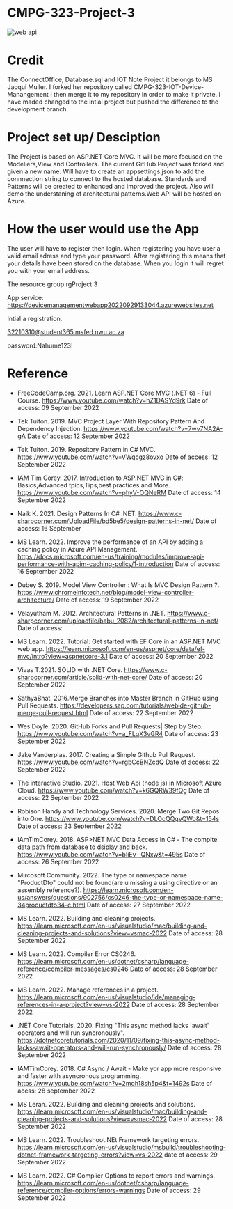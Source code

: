 # CMPG-323-Project-3
![web api](https://user-images.githubusercontent.com/38375869/191209969-74caa68e-3ed2-4ee1-bd25-fd5d98a7b6ff.gif)
 
 # Credit
 The ConnectOffice, Database.sql and IOT Note Project it belongs to MS Jacqui Muller. I forked her repository called CMPG-323-IOT-Device-Manangement I then merge it to my repository in order to make it private. i have maded changed to the intial project but pushed the difference to the development branch.
 
 # Project set up/ Desciption
The Project is based on ASP.NET Core MVC. It will be more focused on the Modellers,View and Controllers. The current GitHub Project was forked and given a new name. Will have to create an appsettings.json to add the connnection string to connect to the hosted database. Standards and Patterns will be created to  enhanced and improved the project. Also will demo the understaning of architectural patterns.Web API will be hosted on Azure.

# How the user would use the App

The user will have to register then login. When registering you have user a valid email adress and type your password. After registering this means that your details have been stored on the database. When you login it will regret you with your email address.

The resource group:rgProject 3

App service: https://devicemanagementwebapp20220929133044.azurewebsites.net

Intial a registration.

32210310@student365.msfed.nwu.ac.za

password:Nahume123!

# Reference
- FreeCodeCamp.org. 2021. Learn ASP.NET Core MVC (.NET 6) - Full Course. https://www.youtube.com/watch?v=hZ1DASYd9rk Date of access: 09 September 2022


- Tek Tuiton. 2019. MVC Project Layer With Repository Pattern And Dependency Injection. https://www.youtube.com/watch?v=7wv7NA2A-gA Date of access: 12 September 2022

- Tek Tuiton. 2019. Repository Pattern in C# MVC. https://www.youtube.com/watch?v=VWqcgz8ovxo Date of access: 12 September 2022

- IAM Tim Corey. 2017. Introduction to ASP.NET MVC in C#: Basics,Advanced tpics,Tips,best practices and More. https://www.youtube.com/watch?v=phyV-OQNeRM Date of access: 14 September 2022


- Naik K. 2021. Design Patterns In C# .NET. https://www.c-sharpcorner.com/UploadFile/bd5be5/design-patterns-in-net/ Date of access: 16 September

- MS Learn. 2022. Improve the performance of an API by adding a caching policy in Azure API Management. https://docs.microsoft.com/en-us/training/modules/improve-api-performance-with-apim-caching-policy/1-introduction Date of access: 16 September 2022

- Dubey S. 2019. Model View Controller : What Is MVC Design Pattern ?. https://www.chromeinfotech.net/blog/model-view-controller-architecture/ Date of access: 19 September 2022

- Velayutham M. 2012. Architectural Patterns in .NET. https://www.c-sharpcorner.com/uploadfile/babu_2082/architectural-patterns-in-net/ Date of access: 

- MS Learn. 2022. Tutorial: Get started with EF Core in an ASP.NET MVC web app. https://learn.microsoft.com/en-us/aspnet/core/data/ef-mvc/intro?view=aspnetcore-3.1 Date of access: 20 September 2022

- Vivas T.2021. SOLID with .NET Core. https://www.c-sharpcorner.com/article/solid-with-net-core/ Date of access: 20 September 2022

- SathyaBhat. 2016.Merge Branches into Master Branch in GitHub using Pull Requests. https://developers.sap.com/tutorials/webide-github-merge-pull-request.html Date of access: 22 September 2022

- Wes Doyle. 2020. GitHub Forks and Pull Requests| Step by Step. https://www.youtube.com/watch?v=a_FLqX3vGR4 Date of access: 23 September 2022

- Jake Vanderplas. 2017. Creating a Simple Github Pull Request. https://www.youtube.com/watch?v=rgbCcBNZcdQ Date of access: 22 September 2022

- The interactive Studio. 2021. Host Web Api (node js) in Microsoft Azure Cloud. https://www.youtube.com/watch?v=k6GQRW39fQg Date of access: 22 September 2022

- Robison Handy and Technology Services. 2020. Merge Two Git Repos into One. https://www.youtube.com/watch?v=DLOcQQgyQWo&t=154s Date of access: 23 September 2022

- IAmTimCorey. 2018. ASP>NET MVC Data Access in C# - The complte data path from database to dsiplay and back. https://www.youtube.com/watch?v=bIiEv__QNxw&t=495s Date of access: 26 September 2022

- Mircosoft Community. 2022. The type or namespace name "ProductDto" could not be found(are u missing a using directive or an assembly reference?). https://learn.microsoft.com/en-us/answers/questions/902756/cs0246-the-type-or-namespace-name-34productdto34-c.html Date of access: 27 September 2022

- MS Learn. 2022. Building and cleaning projects. https://learn.microsoft.com/en-us/visualstudio/mac/building-and-cleaning-projects-and-solutions?view=vsmac-2022 Date of access: 28 September 2022

- MS Learn. 2022. Compiler Error CS0246. https://learn.microsoft.com/en-us/dotnet/csharp/language-reference/compiler-messages/cs0246 Date of access: 28 September 2022

- MS Learn. 2022. Manage references in a project. https://learn.microsoft.com/en-us/visualstudio/ide/managing-references-in-a-project?view=vs-2022 Date of access: 28 September 2022

- .NET Core Tutorials. 2020. Fixing "This async method lacks 'await' operators and will run syncronously". https://dotnetcoretutorials.com/2020/11/09/fixing-this-async-method-lacks-await-operators-and-will-run-synchronously/ Date of access: 28 September 2022

- IAMTimCorey. 2018. C# Async / Await - Make yor app more responsive and faster with asyncronous programming. https://www.youtube.com/watch?v=2moh18sh5p4&t=1492s Date of acess: 28 september 2022

- MS Leran. 2022. Building and cleaning projects and solutions. https://learn.microsoft.com/en-us/visualstudio/mac/building-and-cleaning-projects-and-solutions?view=vsmac-2022 Date of access: 28 September 2022

- MS Learn. 2022. Troubleshoot.NEt Framework targeting errors. https://learn.microsoft.com/en-us/visualstudio/msbuild/troubleshooting-dotnet-framework-targeting-errors?view=vs-2022 date of access: 29 September 2022

- MS Learn. 2022. C# Complier Options to report errors and warnings. https://learn.microsoft.com/en-us/dotnet/csharp/language-reference/compiler-options/errors-warnings Date of access: 29 September 2022









